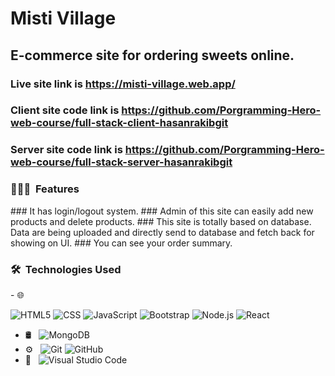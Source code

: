 # Misti Village
## E-commerce site for ordering sweets online.
### Live site link is https://misti-village.web.app/
### Client site code link is https://github.com/Porgramming-Hero-web-course/full-stack-client-hasanrakibgit
### Server site code link is https://github.com/Porgramming-Hero-web-course/full-stack-server-hasanrakibgit

<h3> 👨🏻‍💻 &nbsp;Features </h3>
### It has login/logout system.
### Admin of this site can easily add new products and delete products.
### This site is totally based on database. Data are being uploaded and directly send to database and fetch back for showing on UI. 
### You can see your order summary.

<h3> 🛠 &nbsp;Technologies Used</h3>
- 🌐 &nbsp;

  ![HTML5](https://img.shields.io/badge/-HTML5-333333?style=flat&logo=HTML5)
  ![CSS](https://img.shields.io/badge/-CSS-333333?style=flat&logo=CSS3&logoColor=1572B6)
  ![JavaScript](https://img.shields.io/badge/-JavaScript-333333?style=flat&logo=javascript)
  ![Bootstrap](https://img.shields.io/badge/-Bootstrap-333333?style=flat&logo=bootstrap&logoColor=563D7C)
  ![Node.js](https://img.shields.io/badge/-Node.js-333333?style=flat&logo=node.js)
  ![React](https://img.shields.io/badge/-React-333333?style=flat&logo=react)
- 🛢 &nbsp;
  ![MongoDB](https://img.shields.io/badge/-MongoDB-333333?style=flat&logo=mongodb)
- ⚙️ &nbsp;
  ![Git](https://img.shields.io/badge/-Git-333333?style=flat&logo=git)
  ![GitHub](https://img.shields.io/badge/-GitHub-333333?style=flat&logo=github)
- 🔧 &nbsp;
  ![Visual Studio Code](https://img.shields.io/badge/-Visual%20Studio%20Code-333333?style=flat&logo=visual-studio-code&logoColor=007ACC)



